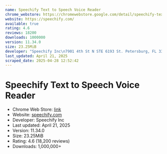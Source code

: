 ```yaml
---
name: Speechify Text to Speech Voice Reader
chrome_webstore: https://chromewebstore.google.com/detail/speechify-text-to-speech/ljflmlehinmoeknoonhibbjpldiijjmm
website: https://speechify.com/
available: true
rating: 4.6
reviews: 18200
downloads: 1000000
version: 11.34.0
size: 23.25MiB
developer: "Speechify Inc\n7901 4th St N STE 6193 St. Petersburg, FL 33702 US\nWebsite\nEmail"
last_updated: April 21, 2025
scraped_date: 2025-04-28 12:52:42
---
```


# Speechify Text to Speech Voice Reader

- Chrome Web Store: [link](https://chromewebstore.google.com/detail/speechify-text-to-speech/ljflmlehinmoeknoonhibbjpldiijjmm)
- Website: [speechify.com](https://speechify.com/)
- Developer: Speechify Inc
- Last updated: April 21, 2025
- Version: 11.34.0
- Size: 23.25MiB
- Rating: 4.6 (18,200 reviews)
- Downloads: 1,000,000+ 